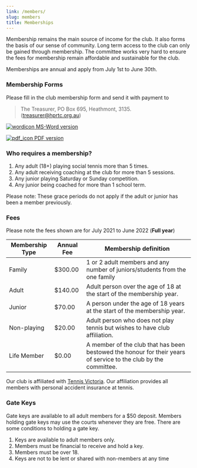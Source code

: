 ```yaml
---
link: /members/
slug: members
title: Memberships
---
```


Membership remains the main source of income for the club.  It also forms the basis of our sense of community. Long term access to the club can only be gained through membership. The committee works very hard to ensure the fees for membership remain affordable and sustainable for the club.

Memberships are annual and apply from July 1st to June 30th.

### Membership Forms

Please fill in the club membership form and send it with payment to

> The Treasurer, PO Box 695, Heathmont, 3135. (treasurer@hprtc.org.au)

  [![wordicon](/media/wordicon.png) MS-Word version](/media/HPRTC-New-Membership-Application.docx)

  [![pdf_icon](/media/pdf_icon.png) PDF version](/media/HPRTC-New-Membership-Application.pdf)

### Who requires a membership?

  1. Any adult (18+) playing social tennis more than 5 times.
  2. Any adult receiving coaching at the club for more than 5 sessions.
  3. Any junior playing Saturday or Sunday competition.
  4. Any junior being coached for more than 1 school term.

Please note: These grace periods do not apply if the adult or junior has been a member previously.

### Fees

Please note the fees shown are for July 2021 to June 2022 (**Full year**)

| Membership Type | Annual Fee | Membership definition                                                                                           |
|----------------|-----------|-----------------------------------------------------------------------------------------------------------------|
| Family         | $300.00   | 1 or 2 adult members and any number of juniors/students from the one family                                     |
| Adult          | $140.00   | Adult person over the age of 18 at the start of the membership year.                                            |
| Junior         | $70.00    | A person under the age of 18 years at the start of the membership year.                                         |
| Non-playing    |  $20.00   | Adult person who does not play tennis but wishes to have club affiliation.                                      |
| Life Member    | $0.00     | A member of the club that has been bestowed the honour for their years of service to the club by the committee. |


Our club is affiliated with [Tennis Victoria](http://www.tennis.com.au/vic/).  Our affiliation provides all members with personal accident insurance at tennis.

### Gate Keys

Gate keys are available to all adult members for a $50 deposit. Members holding gate keys may use the courts whenever they are free. There are some conditions to holding a gate key.

  1. Keys are available to adult members only.
  2. Members must be financial to receive and hold a key.
  3. Members must be over 18.
  4. Keys are not to be lent or shared with non-members at any time

